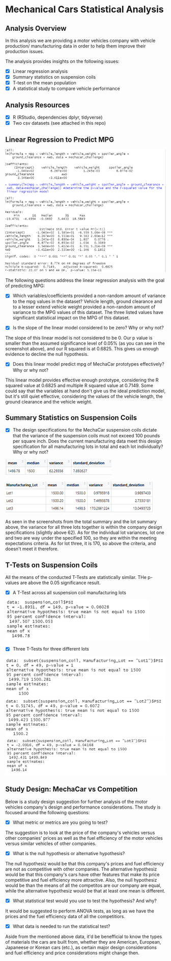 # Mechanical Cars Statistical Analysis

## Analysis Overview 

In this analysis we are providing a motor vehicles company with vehicle production/ manufacturing data in order to help them improve their production issues. 

The analysis provides insights on the following issues: 
- [x] Linear regression analysis 
- [x] Summary statistics on suspension coils
- [x] T-test on the mean population 
- [x] A statistical study to compare vehicle performance

## Analysis Resources 

-[x] R (RStudio, dependencies dplyr, tidyverse)
-[x] Two csv datasets (see attached in this repo)

## Linear Regression to Predict MPG

![Deliverable_I](https://github.com/TamaraGR/MechaCar_Statistical_Analysis/blob/main/Deliverable_I.png)

The following questions address the linear regression analysis with the goal of predicting MPG:

- [x] Which variables/coefficients provided a non-random amount of variance to the mpg values in the dataset?
Vehicle length, ground clearance and to a lesser extend vehicle weight provided a non-random amount of variance to the MPG values of this dataset. The three listed values have significant statistical impact on the MPG of this dataset. 

- [x] Is the slope of the linear model considered to be zero? Why or why not?

The slope of this linear model is not considered to be 0. Our p value is smaller than the assumed significance level of 0.05% (as you can see in the screenshot above), and our R squared is at 0.6825. This gives us enough evidence to decline the null hypothesis. 

- [x] Does this linear model predict mpg of MechaCar prototypes effectively? Why or why not?

This linear model provides effective enough prototype, considering the R squared value at 0.6825 and multiple R squared value at 0.7149. Some could say that the variables at hand don't give us the ideal prediction model, but it's still quiet effective, considering the values of the vehicle length, the ground clearance and the vehicle weight. 

## Summary Statistics on Suspension Coils

- [x] The design specifications for the MechaCar suspension coils dictate that the variance of the suspension coils must not exceed 100 pounds per square inch. Does the current manufacturing data meet this design specification for all manufacturing lots in total and each lot individually? Why or why not?

![Deliverable_IIa](https://github.com/TamaraGR/MechaCar_Statistical_Analysis/blob/main/Deliverable_IIa.png)

![Deliverable_IIb](https://github.com/TamaraGR/MechaCar_Statistical_Analysis/blob/main/Deliverable_IIb.png)

As seen in the screenshots from the total summary and the lot summary above, the variance for all three lots together is within the company design specifications (slightly above 62). As for the individual lot variances, lot one and two are way under the specified 100, so they are within the meeting expectations criteria. As for lot three, it is 170, so above the criteria, and doesn't meet it therefore. 

## T-Tests on Suspension Coils

All the means of the conducted T-Tests are statistically similar. THe p-values are above the 0.05 significance result. 

-[x] A T-Test across all suspension coil manufacturing lots 

![link](https://github.com/TamaraGR/MechaCar_Statistical_Analysis/blob/main/Deliverable_IIIa.png)

-[x] Three T-Tests for three different lots 

![link](https://github.com/TamaraGR/MechaCar_Statistical_Analysis/blob/main/Deliverable_IIIb.png)
![link](https://github.com/TamaraGR/MechaCar_Statistical_Analysis/blob/main/Deliverable_IIIc.png)
![link](https://github.com/TamaraGR/MechaCar_Statistical_Analysis/blob/main/Deliverable_IIId.png)

## Study Design: MechaCar vs Competition

Below is a study design suggestion for further analysis of the motor vehicles company's design and performance considerations. The study is focused around the following questions: 

- [x] What metric or metrics are you going to test?

The suggestion is to look at the price of the company's vehicles versus other companies' prices as well as the fuel efficiency of the motor vehicles versus similar vehicles of other companies. 

- [x] What is the null hypothesis or alternative hypothesis?

The null hypothesiz would be that this company's prices and fuel efficiency are not as competitive with other companies. The alternative hypothesiz would be that this company's cars have other features that make its price competitive and fuel efficiency more attractive. 
Also, the null hypothesiz would be than the means of all the competitos are our company are equal, while the alternative hypothesiz would be that at least one mean is different.  

- [x] What statistical test would you use to test the hypothesis? And why?

It would be suggested to perform ANOVA tests, as long as we have the prices and the fuel efficiency data of all the competitiors. 

- [x] What data is needed to run the statistical test?

Aside from the mentioned above data, it'd be benefficial to know the types of materials the cars are built from, whether they are American, European, Japaneese or Korean cars (etc.), as certain major design considerations and fuel efficiency and price considerations might change then. 
